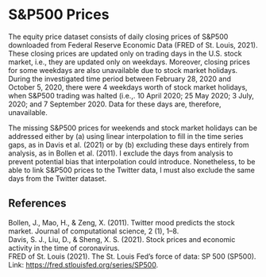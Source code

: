 # S&P500 Prices

The equity price dataset consists of daily closing prices of S&P500
downloaded from Federal Reserve Economic Data (FRED of St. Louis,
2021). These closing prices are updated only on trading days in the U.S.
stock market, i.e., they are updated only on weekdays. Moreover, closing
prices for some weekdays are also unavailable due to stock market
holidays. During the investigated time period between February 28, 2020
and October 5, 2020, there were 4 weekdays worth of stock market
holidays, when S&P500 trading was halted (i.e.,. 10 April 2020; 25 May
2020; 3 July, 2020; and 7 September 2020. Data for these days are,
therefore, unavailable.

The missing S&P500 prices for weekends and stock market holidays can be
addressed either by (a) using linear interpolation to fill in the time
series gaps, as in Davis et al. (2021) or by (b) excluding these days
entirely from analysis, as in Bollen et al. (2011). I exclude the days
from analysis to prevent potential bias that interpolation could
introduce. Nonetheless, to be able to link S&P500 prices to the Twitter
data, I must also exclude the same days from the Twitter dataset.

## References
Bollen, J., Mao, H., & Zeng, X. (2011). Twitter mood predicts the stock market. Journal of computational
science, 2 (1), 1–8.\
Davis, S. J., Liu, D., & Sheng, X. S. (2021). Stock prices and economic activity in the time of coronavirus.\
FRED of St. Louis (2021). The St. Louis Fed’s force of data: SP 500 (SP500). Link: https://fred.stlouisfed.org/series/SP500.
